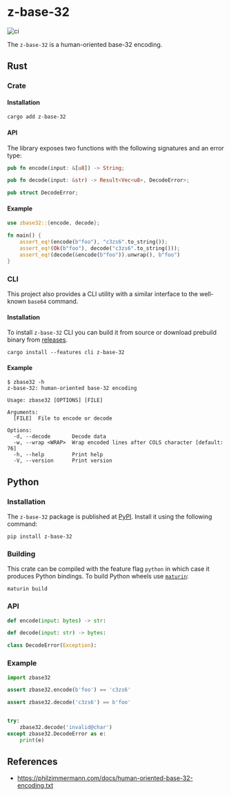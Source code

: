 # z-base-32

![ci](https://github.com/matusf/z-base-32/actions/workflows/ci.yml/badge.svg)

The `z-base-32` is a human-oriented base-32 encoding.

## Rust

### Crate

#### Installation

```sh
cargo add z-base-32
```

#### API

The library exposes two functions with the following signatures and an error type:

```rs
pub fn encode(input: &[u8]) -> String;

pub fn decode(input: &str) -> Result<Vec<u8>, DecodeError>;

pub struct DecodeError;
```

#### Example

```rs
use zbase32::{encode, decode};

fn main() {
    assert_eq!(encode(b"foo"), "c3zs6".to_string());
    assert_eq!(Ok(b"foo"), decode("c3zs6".to_string()));
    assert_eq!(decode(&encode(b"foo")).unwrap(), b"foo")
}
```

### CLI

This project also provides a CLI utility with a similar interface to the well-known `base64` command.

#### Installation

To install `z-base-32` CLI you can build it from source or download prebuild binary from [releases](https://github.com/matusf/z-base-32/releases/latest).

```console
cargo install --features cli z-base-32
```

#### Example

```console
$ zbase32 -h
z-base-32: human-oriented base-32 encoding

Usage: zbase32 [OPTIONS] [FILE]

Arguments:
  [FILE]  File to encode or decode

Options:
  -d, --decode       Decode data
  -w, --wrap <WRAP>  Wrap encoded lines after COLS character [default: 76]
  -h, --help         Print help
  -V, --version      Print version
```

## Python

### Installation

The `z-base-32` package is published at [PyPI](https://pypi.org/project/z-base-32/). Install it using the following command:

```console
pip install z-base-32
```

### Building

This crate can be compiled with the feature flag `python` in which case it produces Python bindings. To build Python wheels use [`maturin`](https://github.com/PyO3/maturin):

```console
maturin build
```

### API

```py
def encode(input: bytes) -> str:

def decode(input: str) -> bytes:

class DecodeError(Exception):
```

### Example

```py
import zbase32

assert zbase32.encode(b'foo') == 'c3zs6'

assert zbase32.decode('c3zs6') == b'foo'


try:
    zbase32.decode('invalid@char')
except zbase32.DecodeError as e:
    print(e)
```

## References

- <https://philzimmermann.com/docs/human-oriented-base-32-encoding.txt>
